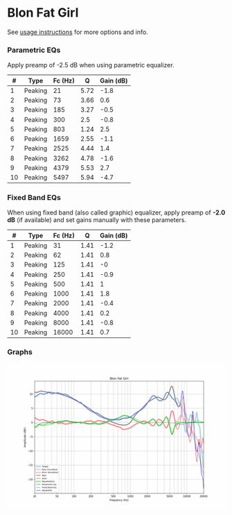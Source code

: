 # Blon Fat Girl
See [usage instructions](https://github.com/jaakkopasanen/AutoEq#usage) for more options and info.

### Parametric EQs
Apply preamp of -2.5 dB when using parametric equalizer.

|   # | Type    |   Fc (Hz) |    Q |   Gain (dB) |
|-----|---------|-----------|------|-------------|
|   1 | Peaking |        21 | 5.72 |        -1.8 |
|   2 | Peaking |        73 | 3.66 |         0.6 |
|   3 | Peaking |       185 | 3.27 |        -0.5 |
|   4 | Peaking |       300 | 2.5  |        -0.8 |
|   5 | Peaking |       803 | 1.24 |         2.5 |
|   6 | Peaking |      1659 | 2.55 |        -1.1 |
|   7 | Peaking |      2525 | 4.44 |         1.4 |
|   8 | Peaking |      3262 | 4.78 |        -1.6 |
|   9 | Peaking |      4379 | 5.53 |         2.7 |
|  10 | Peaking |      5497 | 5.94 |        -4.7 |

### Fixed Band EQs
When using fixed band (also called graphic) equalizer, apply preamp of **-2.0 dB** (if available) and set gains manually with these parameters.

|   # | Type    |   Fc (Hz) |    Q |   Gain (dB) |
|-----|---------|-----------|------|-------------|
|   1 | Peaking |        31 | 1.41 |        -1.2 |
|   2 | Peaking |        62 | 1.41 |         0.8 |
|   3 | Peaking |       125 | 1.41 |        -0   |
|   4 | Peaking |       250 | 1.41 |        -0.9 |
|   5 | Peaking |       500 | 1.41 |         1   |
|   6 | Peaking |      1000 | 1.41 |         1.8 |
|   7 | Peaking |      2000 | 1.41 |        -0.4 |
|   8 | Peaking |      4000 | 1.41 |         0.2 |
|   9 | Peaking |      8000 | 1.41 |        -0.8 |
|  10 | Peaking |     16000 | 1.41 |         0.7 |

### Graphs
![](./Blon%20Fat%20Girl.png)
